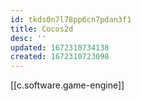 ```yaml
---
id: tkds0n7l78pp6cn7pdan3f1
title: Cocos2d
desc: ''
updated: 1672310734138
created: 1672310723098
---
```


[[c.software.game-engine]]